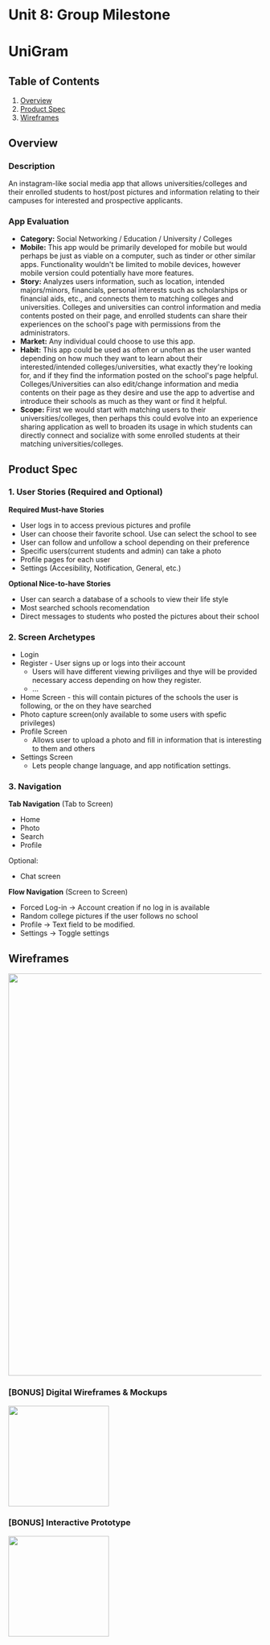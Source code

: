 Unit 8: Group Milestone
===
# UniGram

## Table of Contents
1. [Overview](#Overview)
1. [Product Spec](#Product-Spec)
1. [Wireframes](#Wireframes)

## Overview
### Description
An instagram-like social media app that allows universities/colleges and their enrolled students to host/post pictures and information relating to their campuses for 
interested and prospective applicants.

### App Evaluation
- **Category:** Social Networking / Education / University / Colleges
- **Mobile:** This app would be primarily developed for mobile but would perhaps be just as viable on a computer, such as tinder or other similar apps. Functionality wouldn't be limited to mobile devices, however mobile version could potentially have more features.
- **Story:** Analyzes users information, such as location, intended majors/minors, financials, personal interests such as scholarships or financial aids, etc., and connects them to matching colleges and universities.  Colleges and universities can control information and media contents posted on their page, and enrolled students can share their experiences on the school's page with permissions from the administrators.
- **Market:** Any individual could choose to use this app.
- **Habit:** This app could be used as often or unoften as the user wanted depending on how much they want to learn about their interested/intended colleges/universities, what exactly they're looking for, and if they find the information posted on the school's page helpful.  Colleges/Universities can also edit/change information and media contents on their page as they desire and use the app to advertise and introduce their schools as much as they want or find it helpful.  
- **Scope:** First we would start with matching users to their universities/colleges, then perhaps this could evolve into an experience sharing application as well to broaden its usage in which students can directly connect and socialize with some enrolled students at their matching universities/colleges.

## Product Spec
### 1. User Stories (Required and Optional)

**Required Must-have Stories**

* User logs in to access previous pictures and profile 
* User can choose their favorite school. Use can select the school to see 
* User can follow and unfollow a school depending on their preference
* Specific users(current students and admin) can take a photo 
* Profile pages for each user
* Settings (Accesibility, Notification, General, etc.)

**Optional Nice-to-have Stories**

* User can search a database of a schools to view their life style 
* Most searched schools recomendation
* Direct messages to students who posted the pictures about their school

### 2. Screen Archetypes

* Login 
* Register - User signs up or logs into their account
   * Users will have different viewing priviliges and thye will be provided necessary access depending on how they register. 
   * ...
* Home Screen - this will contain  pictures of the schools the user is following, or the on they have searched 
* Photo capture screen(only available to some users with spefic privileges)
* Profile Screen 
   * Allows user to upload a photo and fill in information that is interesting to them and others
* Settings Screen
   * Lets people change language, and app notification settings.

### 3. Navigation

**Tab Navigation** (Tab to Screen)
* Home
* Photo <available to certain users with specific privileges>
* Search 
* Profile

Optional:

* Chat screen

**Flow Navigation** (Screen to Screen)
* Forced Log-in -> Account creation if no log in is available
* Random college pictures if the user follows no school 
* Profile -> Text field to be modified. 
* Settings -> Toggle settings

## Wireframes
<img src="https://i.imgur.com/9CrjH1K.jpg" width=800><br>

### [BONUS] Digital Wireframes & Mockups
<img src="https://i.imgur.com/lYHn37F.jpg" height=200>

### [BONUS] Interactive Prototype
<img src="https://i.imgur.com/AiKfE5g.gif" width=200>
